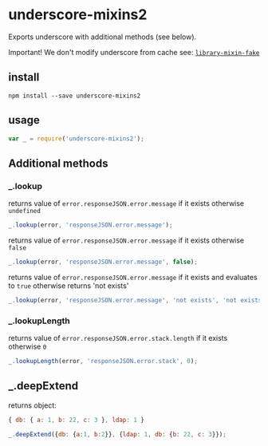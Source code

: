# underscore-mixins2 
Exports underscore with additional methods (see below).

Important!
We don't modify underscore from cache see: [`library-mixin-fake`](https://github.com/marlic7/library-mixin-fake)

## install
```shell
npm install --save underscore-mixins2
```

## usage
```js
var _ = require('underscore-mixins2');
```

## Additional methods

### _.lookup

returns value of `error.responseJSON.error.message` if it exists otherwise `undefined`

```js
_.lookup(error, 'responseJSON.error.message');
```

returns value of `error.responseJSON.error.message` if it exists otherwise `false`

```js
_.lookup(error, 'responseJSON.error.message', false); 
```

returns value of `error.responseJSON.error.message` if it exists and evaluates to `true`
otherwise returns 'not exists'

```js
_.lookup(error, 'responseJSON.error.message', 'not exists', 'not exists')
```

### _.lookupLength

returns value of `error.responseJSON.error.stack.length` if it exists otherwise `0`

```js
_.lookupLength(error, 'responseJSON.error.stack', 0);
```

## _.deepExtend

returns object: 
```js
{ db: { a: 1, b: 22, c: 3 }, ldap: 1 }
```

```js
_.deepExtend({db: {a:1, b:2}}, {ldap: 1, db: {b: 22, c: 3}});
```

